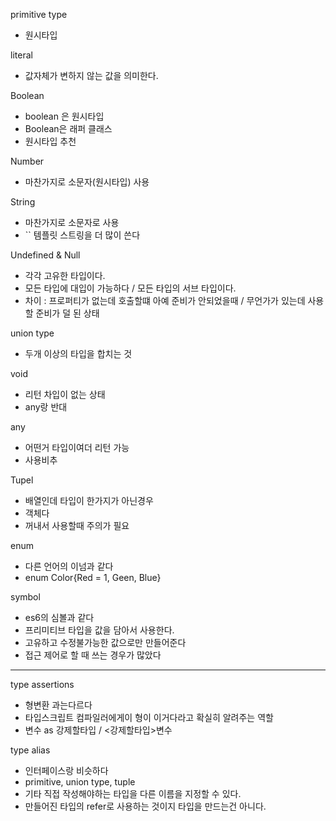 primitive type
- 원시타입

literal
- 값자체가 변하지 않는 값을 의미한다.

Boolean
- boolean 은 원시타입
- Boolean은 래퍼 클래스
- 원시타입 추천

Number
- 마찬가지로 소문자(원시타입) 사용

String
- 마찬가지로 소문자로 사용
- `` 템플릿 스트링을 더 많이 쓴다

Undefined & Null
- 각각 고유한 타입이다.
- 모든 타입에 대입이 가능하다 / 모든 타입의 서브 타입이다.
- 차이 : 프로퍼티가 없는데 호출할떄 아예 준비가 안되었을때 / 무언가가 있는데 사용할 준비가 덜 된 상태

union type
- 두개 이상의 타입을 합치는 것

void
- 리턴 차입이 없는 상태
- any랑 반대

any
- 어떤거 타입이여더 리턴 가능
- 사용비추

Tupel
- 배열인데 타입이 한가지가 아닌경우
- 객체다
- 꺼내서 사용할때 주의가 필요

enum
- 다른 언어의 이넘과 같다
- enum Color{Red = 1, Geen, Blue}

symbol
- es6의 심볼과 같다
- 프리미티브 타입을 값을 담아서 사용한다.
- 고유하고 수정불가능한 값으로만 만들어준다
- 접근 제어로 할 때 쓰는 경우가 많았다

----

type assertions
- 형변환 과는다르다
- 타입스크립트 컴파일러에게이 형이 이거다라고 확실히 알려주는 역할
- 변수 as 강제할타입 / <강제할타입>변수

type alias
- 인터페이스랑 비슷하다
- primitive, union type, tuple
- 기타 직접 작성해야하는 타입을 다른 이름을 지정할 수 있다.
- 만들어진 타입의 refer로 사용하는 것이지 타입을 만드는건 아니다.
